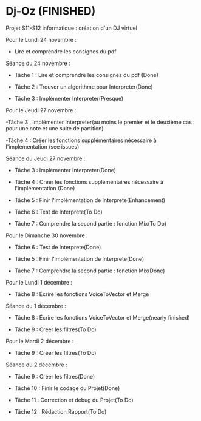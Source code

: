 Dj-Oz (FINISHED)
================

Projet S11-S12 informatique : création d'un DJ virtuel

Pour le Lundi 24 novembre :

- Lire et comprendre les consignes du pdf
 
Séance du 24 novembre :

- Tâche 1 : Lire et comprendre les consignes du pdf (Done)

- Tâche 2 : Trouver un algorithme pour Interpreter(Done)

- Tâche 3 : Implémenter Interpreter(Presque)

Pour le Jeudi 27 novembre :

-Tâche 3 : Implémenter Interpreter(au moins le premier et le deuxième cas : pour une note et une suite de partition)

-Tâche 4 : Créer les fonctions supplémentaires nécessaire à l'implémentation (see issues)

Séance du Jeudi 27 novembre :

- Tâche 3 : Implémenter Interpreter(Done)
 
- Tâche 4 : Créer les fonctions supplémentaires nécessaire à l'implémentation (Done)

- Tâche 5 : Finir l'implémentation de Interprete(Enhancement)

- Tâche 6 : Test de Interprete(To Do)

- Tâche 7 : Comprendre la second partie : fonction Mix(To Do)

Pour le Dimanche 30 novembre :

- Tâche 6 : Test de Interprete(Done)

- Tâche 5 : Finir l'implémentation de Interprete(Done)

- Tâche 7 : Comprendre la second partie : fonction Mix(Done)

Pour le Lundi 1 décembre :

- Tâche 8 : Écrire les fonctions VoiceToVector et Merge

Séance du 1 décembre :

- Tâche 8 : Écrire les fonctions VoiceToVector et Merge(nearly finished)

- Tâche 9 : Créer les filtres(To Do)
 
Pour le Mardi 2 décembre :

- Tâche 9 : Créer les filtres(To Do)

Séance du 2 décembre :

- Tâche 9 : Créer les filtres(Done)

- Tâche 10 : Finir le codage du Projet(Done)
 
- Tâche 11 : Correction et debug du Projet(To Do)

- Tâche 12 : Rédaction Rapport(To Do)

